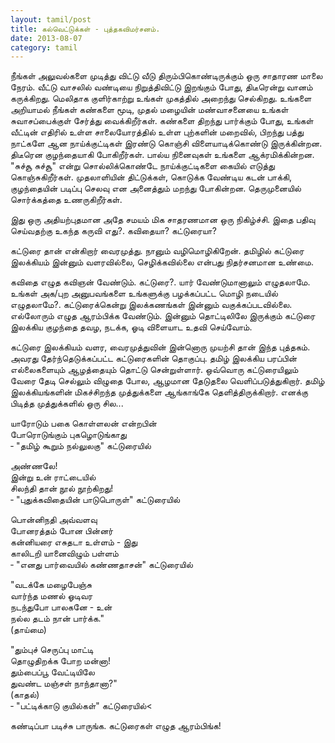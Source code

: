 ```yaml
---
layout: tamil/post
title: கல்வெட்டுக்கள் - புத்தகவிமர்சனம்.
date: 2013-08-07
category: tamil
---
```


நீங்கள் அலுவல்களை முடித்து விட்டு வீடு திரும்பிகொண்டிருக்கும் ஒரு சாதாரண மாலை நேரம். வீட்டு வாசலில் வண்டியை நிறுத்திவிட்டு இறங்கும் போது,
திடீரென்று வானம் கருக்கிறது. மெலிதாக குளிர்காற்று உங்கள் முகத்தில் அறைந்து செல்கிறது. உங்களை அறியாமல் நீங்கள் கண்களை  மூடி,
முதல் மழையின் மண்வாசனையை உங்கள் சுவாசப்பைக்குள் சேர்த்து வைக்கிறீர்கள். கண்களை திறந்து பார்க்கும் போது, உங்கள் வீட்டின் எதிரில் உள்ள
சாலையோரத்தில் உள்ள புற்களின் மறைவில், பிறந்து பத்து நாட்களே ஆன நாய்க்குட்டிகள் இரண்டு கொஞ்சி விளையாடிக்கொண்டு இருக்கின்றன.
திடீரென குழந்தையாகி போகிறீர்கள். பால்ய நினைவுகள் உங்களை ஆக்ரமிக்கின்றன. "சுச்சூ சுச்சூ" என்று சொல்லிக்கொண்டே நாய்க்குட்டிகளை
கையில் எடுத்து கொஞ்சுகிறீர்கள். முதலாளியின் திட்டுக்கள்,  கொடுக்க வேண்டிய கடன் பாக்கி, குழந்தையின் படிப்பு செலவு என அனைத்தும்
மறந்து போகின்றன. தெருமுனையில் சொர்க்கத்தை உணருகிறீர்கள்.

இது ஒரு அதியற்புதமான அதே சமயம் மிக சாதரணமான ஒரு நிகிழ்ச்சி. இதை பதிவு செய்வதற்கு உகந்த கருவி எது?. கவிதையா? கட்டுரையா?

கட்டுரை தான் என்கிறார் வைரமுத்து. நானும் வழிமொழிகிறேன். தமிழில் கட்டுரை இலக்கியம் இன்னும் வளரவில்லை, செழிக்கவில்லை என்பது
நிதர்சனமான உண்மை.

கவிதை எழுத கவிஞன் வேண்டும். கட்டுரை?. யார் வேண்டுமானாலும் எழுதலாமே. உங்கள் அக/புற அனுபவங்களை உங்களுக்கு பழக்கப்பட்ட
மொழி நடையில் எழுதலாமே?. கட்டுரைக்கென்று இலக்கணங்கள் இன்னும் வகுக்கப்படவில்லை. எல்லோரும் எழுத ஆரம்பிக்க வேண்டும்.
இன்னும் தொட்டிலிலே இருக்கும் கட்டுரை இலக்கிய குழந்தை தவழ, நடக்க, ஓடி விளையாட உதவி செய்வோம்.

கட்டுரை இலக்கியம் வளர, வைரமுத்துவின் இன்னொரு முயற்சி தான் இந்த புத்தகம். அவரது தேர்ந்தெடுக்கப்பட்ட கட்டுரைகளின் தொகுப்பு.
தமிழ் இலக்கிய பரப்பின் எல்லைகளையும் ஆழத்தையும் தொட்டு சென்றுள்ளார். ஒவ்வொரு கட்டுரையிலும் வேரை தேடி செல்லும் விழுதை போல,
ஆழமான தேடுதலை வெளிப்படுத்துகிறார். தமிழ் இலக்கியங்களின் மிகச்சிறந்த முத்துக்களை ஆங்காங்கே தெளித்திருக்கிறார்.
எனக்கு பிடித்த முத்துக்களில் ஒரு சில...

யாரோடும் பகை கொள்ளலன் என்றபின் <br/>
போரொடுங்கும் புகழொடுங்காது <br/>
&#x2010; "தமிழ் கூறும் நல்லுலகு" கட்டுரையில்

அண்ணலே! <br/>
இன்று உன் ராட்டையில் <br/>
சிலந்தி தான் நூல் நூற்கிறது! <br/>
&#x2010; "புதுக்கவிதையின் பாடுபொருள்" கட்டுரையில்

பொன்னிநதி அவ்வளவு <br/>
போனரத்தம் போன பின்னர் <br/>
கன்னியரை எசுதடா உள்ளம் - இது <br/>
காலிடறி யானைவிழும் பள்ளம் <br/>
&#x2010; "எனது பார்வையில் கண்ணதாசன்" கட்டுரையில்

"வடக்கே மழைபேஞ்சு <br/>
வார்ந்த மணல் ஓடிவர <br/>
நடந்துபோ பாலகனே - உன் <br/>
நல்ல தடம் நான் பார்க்க." <br/>
(தாய்மை)

"தும்புச் செருப்பு மாட்டி <br/>
தொழுதிறக்க போற மன்னா! <br/>
தும்பைப்பூ வேட்டியிலே <br/>
துவண்ட மஞ்சள் நாந்தானா?" <br/>
(காதல்) <br/>
&#x2010; "பட்டிக்காடு குயில்கள்" கட்டுரையில்<

கண்டிப்பா படிச்சு பாருங்க. கட்டுரைகள் எழுத ஆரம்பிங்க!
